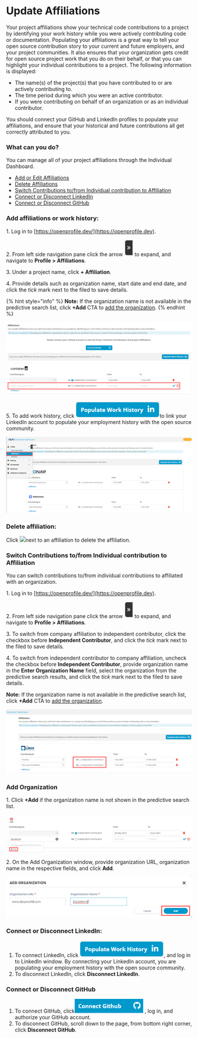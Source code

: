 # Update Affiliations

Your project affiliations show your technical code contributions to a project by identifying your work history while you were actively contributing code or documentation. Populating your affiliations is a great way to tell your open source contribution story to your current and future employers, and your project communities. It also ensures that your organization gets credit for open source project work that you do on their behalf, or that you can highlight your individual contributions to a project. The following information is displayed:

* The name(s) of the project(s) that you have contributed to or are actively contributing to.
* The time period during which you were an active contributor.
* If you were contributing on behalf of an organization or as an individual contributor.

You should connect your GitHub and LinkedIn profiles to populate your affiliations, and ensure that your historical and future contributions all get correctly attributed to you.

### **What can you do?**

You can manage all of your project affiliations through the Individual Dashboard.

* [Add or Edit Affiliations](update-affiliations.md#add-affiliations-or-work-history)
* [Delete Affiliations](update-affiliations.md#delete-affiliation)
* [Switch Contributions to/from Individual contribution to Affiliation](update-affiliations.md#switch-contributions-to-from-individual-contribution-to-affiliation)
* [Connect or Disconnect LinkedIn](update-affiliations.md#connect-or-disconnect-linkedin)
* [Connect or Disconnect GitHub](update-affiliations.md#connect-or-disconnect-github)

### Add affiliations or work history:

1\. Log in to [https://openprofile.dev/](https://openprofile.dev).

2\. From left side navigation pane click the arrow ![](../.gitbook/assets/arrow.png) to expand, and navigate to **Profile > Affiliations**.

3\. Under a project name, click **+ Affiliation**.

4\. Provide details such as organization name, start date and end date, and click the _tick_ mark next to the filed to save details.

{% hint style="info" %}
**Note:** If the organization name is not available in the predictive search list, click **+Add** CTA to [add the organization](update-affiliations.md#add-organization).
{% endhint %}

![Add Affiliation](<../.gitbook/assets/add affiliation.png>)

5\. To add work history, click ![](<../.gitbook/assets/populate work history.png>)to link your LinkedIn account to populate your employment history with the open source community.

![Affiliations](../.gitbook/assets/affiliations.png)

### Delete affiliation:

Click ![](../.gitbook/assets/delete\_icon.png)next to an affiliation to delete the affiliation.

### Switch Contributions to/from Individual contribution to Affiliation

You can switch contributions to/from individual contributions to affiliated with an organization.

1\. Log in to [https://openprofile.dev/](https://openprofile.dev).

2\. From left side navigation pane click the arrow ![](../.gitbook/assets/arrow.png) to expand, and navigate to **Profile > Affiliations**.

3\. To switch from company affiliation to independent contributor, click the checkbox before **Independent Contributor**, and click the _tick_ mark next to the filed to save details.

4\. To switch from independent contributor to company affiliation, uncheck the checkbox before **Independent Contributor**, provide organization name in the **Enter Organization Name** field, select the organization from the predictive search results, and click the _tick_ mark next to the filed to save details.

**Note:** If the organization name is not available in the predictive search list, click **+Add** CTA to [add the organization](update-affiliations.md#add-organization).

![Switching between Contributions](<../.gitbook/assets/switching between contributions.png>)

### Add Organization

1\. Click **+Add** if the organization name is not shown in the predictive search list.

![](<../.gitbook/assets/add cta.png>)

2\. On the Add Organization window, provide organization URL, organization name in the respective fields, and click **Add**.

![](<../.gitbook/assets/add organization.png>)

### Connect or Disconnect LinkedIn:

1. To connect LinkedIn, click ![](<../.gitbook/assets/populate work history (1).png>), and log in to LinkedIn window. By connecting your LinkedIn account, you are populating your employment history with the open source community.
2. To disconnect LinkedIn, click **Disconnect LinkedIn**.

### Connect or Disconnect GitHub

1. To connect GitHub, click![](<../.gitbook/assets/connect github.png>) , log in, and authorize your GitHub account.
2. To disconnect GitHub, scroll down to the page, from bottom right corner, click **Disconnect GitHub**.
